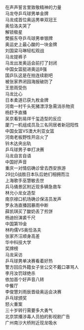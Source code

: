 在声声誓言里致敬精神的力量  
马龙夺乒乓球男单金牌  
马龙成首位奥运男单双冠王  
奥恰洛夫哭了  
解锁极星  
樊振东夺乒乓球男单银牌  
奥运史上最心酸的一块金牌  
刘国梁马琳轻松观战  
马龙提裤子  
马龙出发奥运会前打了封闭  
中国女篮挺进奥运8强  
国乒队这是在拍连续剧吧  
被张家界闭园海报破防了  
王思雨受伤  
马龙比心  
日本柔道已获九枚金牌  
河南一村千头死猪漂浮急需消杀物资  
杨舒予直播  
吴京看到易烊千玺造型的反应  
厦门一机组成员及三名同居者新冠阳性  
中国女篮VS澳大利亚女篮  
河南老板野性开店火了  
铃木达央出轨  
乒乓球男子单打决赛  
马龙自言自语  
中国好声音  
重庆一对情侣确诊曾去西安旅游  
29比0战胜日本队后她们相拥而泣  
上海歌手巫慧敏去世  
兵马俑景区附近现多辆急救车  
林允小龙女造型  
南京禄口机场确诊保洁员发声  
罗永浩直播因暴雨中断  
薛凯琪买了酸奶丢了煎饼  
杨迪扮演裘千尺  
中国第19金  
林昀儒VS奥恰洛夫  
张家齐汪顺身高差  
华中科技大学  
奖牌榜  
马龙采访  
乒乓球男单决赛看着好热  
警方回应外籍女子坐公交不戴口罩骂人  
李月汝罚球绝杀  
依加首个好声音八转  
中餐厅  
李俊慧刘雨辰晋级奥运会决赛  
乒乓球颁奖  
怒火重案  
三十岁转行需要多大勇气  
北京禁播涉毒人员拍的影视剧广告  
广州南沙大桥附近现龙吸水  
